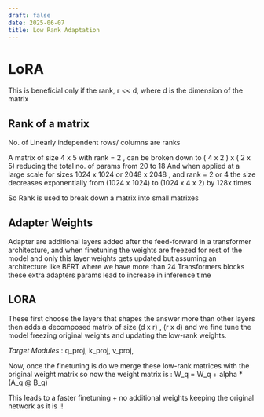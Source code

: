 ```yaml
---
draft: false 
date: 2025-06-07
title: Low Rank Adaptation
---
```



# LoRA

This is beneficial only if the rank, r << d, where d is the dimension of the matrix 


## Rank of a matrix

No. of Linearly independent rows/ columns are ranks

A matrix of size 4 x 5 with rank = 2 , can be broken down to ( 4 x 2 ) x ( 2 x 5) reducing the total no. of params from 20 to 18 
And when applied at a large scale for sizes 1024 x 1024 or 2048 x 2048 , and rank = 2 or 4 the size decreases exponentially from (1024 x 1024) to (1024 x 4 x 2) by 128x times

So Rank is used to break down a matrix into small matrixes 


## Adapter Weights
Adapter are additional layers added after the feed-forward in a transformer architecture, and when finetuning the weights are freezed for rest of the model and only this layer weights gets updated but assuming an architecture like BERT where we have more than 24 Transformers blocks these extra adapters params lead to increase in inference time 


## LORA

These first choose the layers that shapes the answer more than other layers then  adds a decomposed matrix of size (d x r) , (r x d) and we fine tune the model freezing original weights and updating the low-rank weights. 

*Target Modules* : q_proj, k_proj, v_proj,  


Now, once the finetuning is do we merge these low-rank matrices with the original weight matrix
so now the weight matrix is : W_q = W_q + alpha * (A_q @ B_q)


This leads to a faster finetuning + no additional weights keeping the original network as it is !!   


